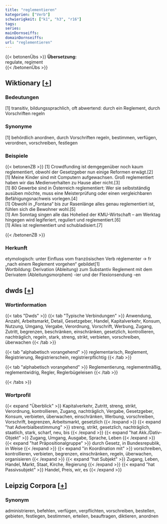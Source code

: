 ```yaml
---
title: "reglementieren"
kategorien: ["Verb"]
schwierigkeit: ["k1", "h3", "r16"]
tags:
series:
mainDornseiffs:
domainDornseiffs:
url: "reglementieren"
---
```


{{< betonenÜbs >}}
**Übersetzung:**  
regulate, regiment  
{{< /betonenÜbs >}}

## Wiktionary [[+](https://de.wiktionary.org/wiki/reglementieren)]

### Bedeutungen
[1] transitiv, bildungssprachlich, oft abwertend: durch ein Reglement, durch Vorschriften regeln  

### Synonyme
[1] behördlich anordnen, durch Vorschriften regeln, bestimmen, verfügen, verordnen, vorschreiben, festlegen  

### Beispiele
{{< betonenZB >}}
[1] Crowdfunding ist demgegenüber noch kaum reglementiert, obwohl der Gesetzgeber nun einige Reformen erwägt.[2]  
[1] Meine Kinder sind mit Computern aufgewachsen. Groß reglementiert haben wir das Medienverhalten zu Hause aber nicht.[3]  
[1] 80 Gewerbe sind in Österreich reglementiert: Wer sie selbstständig ausüben möchte, muss eine Meisterprüfung oder einen vergleichbaren Befähigungsnachweis vorlegen.[4]  
[1] Obwohl in „Fontana“ bis zur Rasenlänge alles genau reglementiert ist, fühlen sich die Bewohner wohl.[5]  
[1] Am Sonntag singen alle das Hohelied der KMU-Wirtschaft – am Werktag hingegen wird legiferiert, reguliert und reglementiert.[6]  
[1] Alles ist reglementiert und schubladisiert.[7]  

{{< /betonenZB >}}
### Herkunft
etymologisch: unter Einfluss vom französischen Verb réglementer → fr „nach einem Reglement vorgehen“ gebildet[1]  
Wortbildung: Derivation (Ableitung) zum Substantiv Reglement mit dem Derivatem (Ableitungsmorphem) -ier und der Flexionsendung -en  



## dwds [[+](https://www.dwds.de/wb/reglementieren)]

### Wortinformation
{{< tabs "Dwds" >}}
{{< tab "Typische Verbindungen" >}}
Anwendung, Anzahl, Arbeitsmarkt, Detail, Gesetzgeber, Handel, Kapitalverkehr, Konsum, Nutzung, Umgang, Vergabe, Verordnung, Vorschrift, Werbung, Zugang, Zutritt, begrenzen, beschränken, einschränken, gesetzlich, kontrollieren, nachträglich, regeln, stark, streng, strikt, verbieten, vorschreiben, überwachen
{{< /tab >}}

{{< tab "alphabetisch vorangehend" >}}
reglementarisch, Reglement, Registrierung, Registrierschein, registrierpflichtig
{{< /tab >}}

{{< tab "alphabetisch vorangehend" >}}
Reglementierung, reglementmäßig, reglementwidrig, Regler, Reglerbügeleisen
{{< /tab >}}

{{< /tabs >}}

### Wortprofil
{{< expand "Überblick" >}} Kapitalverkehr, Zutritt, streng, strikt, Verordnung, kontrollieren, Zugang, nachträglich, Vergabe, Gesetzgeber, Konsum, verbieten, überwachen, einschränken, Werbung, vorschreiben, Vorschrift, begrenzen, Arbeitsmarkt, gesetzlich {{< /expand >}}
{{< expand "hat Adverbialbestimmung" >}} streng, strikt, gesetzlich, nachträglich, staatlich, stark, scharf, neu, bis {{< /expand >}}
{{< expand "hat Akk./Dativ-Objekt" >}} Zugang, Umgang, Ausgabe, Sprache, Leben {{< /expand >}}
{{< expand "hat Präpositionalgruppe" >}} durch Gesetz, in Bundesrepublik, in Weise {{< /expand >}}
{{< expand "in Koordination mit" >}} vorschreiben, kontrollieren, verbieten, begrenzen, einschränken, regeln, überwachen, organisieren {{< /expand >}}
{{< expand "hat Subjekt" >}} Zugang, Leben, Handel, Markt, Staat, Kirche, Regierung {{< /expand >}}
{{< expand "hat Passivsubjekt" >}} Handel, Preis, wir, es {{< /expand >}}

## Leipzig Corpora [[+](https://corpora.uni-leipzig.de/en/res?word=reglementieren&corpusId=deu_newscrawl-public_2018)]


### Synonym
administrieren, befehlen, verfügen, verpflichten, vorschreiben, bestellen, gebieten, festlegen, bestimmen, erteilen, beauftragen, diktieren, anordnen

